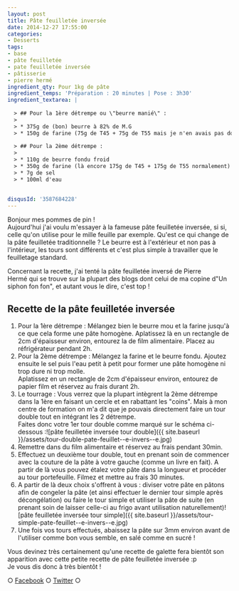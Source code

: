 ```yaml
---
layout: post
title: Pâte feuilletée inversée
date: 2014-12-27 17:55:00
categories: 
- Desserts
tags: 
- base
- pâte feuilletée
- pate feuilletée inversée
- pâtisserie
- pierre hermé
ingredient_qty: Pour 1kg de pâte
ingredient_temps: 'Préparation : 20 minutes | Pose : 3h30'
ingredient_textarea: |
  
  > ## Pour la 1ère détrempe ou \"beurre manié\" :
  > 
  > * 375g de (bon) beurre à 82% de M.G
  > * 150g de farine (75g de T45 + 75g de T55 mais je n'en avais pas donc j'ai tout fait avec la farine traditionnelle)
  
  > ## Pour la 2ème détrempe :
  > 
  > * 110g de beurre fondu froid
  > * 350g de farine (là encore 175g de T45 + 175g de T55 normalement)
  > * 7g de sel
  > * 100ml d'eau
  
  
disqusId: '3587684228'
---
```


Bonjour mes pommes de pin !  
Aujourd'hui j'ai voulu m'essayer à la fameuse pâte feuilletée inversée, si si, celle qu'on utilise pour le mille feuille par exemple. Qu'est ce qui change de la pâte feuilletée traditionnelle ? Le beurre est à l'extérieur et non pas à l'intérieur, les tours sont différents et c'est plus simple à travailler que le feuilletage standard.

Concernant la recette, j'ai tenté la pâte feuilletée inversé de Pierre Hermé qui se trouve sur la plupart des blogs dont celui de ma copine d"Un siphon fon fon", et autant vous le dire, c'est top !

## **Recette de la pâte feuilletée inversée**

1.  Pour la 1ère détrempe : Mélangez bien le beurre mou et la farine jusqu'à ce que cela forme une pâte homogène. Aplatissez là en un rectangle de 2cm d'épaisseur environ, entourez la de film alimentaire. Placez au réfrigérateur pendant 2h.
2.  Pour la 2ème détrempe : Mélangez la farine et le beurre fondu. Ajoutez ensuite le sel puis l'eau petit à petit pour former une pâte homogène ni trop dure ni trop molle.  
    Aplatissez en un rectangle de 2cm d'épaisseur environ, entourez de papier film et réservez au frais durant 2h.
3.  Le tourrage : Vous verrez que la plupart intègrent la 2ème détrempe dans la 1ère en faisant un cercle et en rabattant les "coins". Mais à mon centre de formation on m'a dit que je pouvais directement faire un tour double tout en intégrant les 2 détrempe.  
    Faites donc votre 1er tour double comme marqué sur le schéma ci-dessous :![pâte feuilletée inversée tour double]({{ site.baseurl }}/assets/tour-double-pate-feuillet--e-invers--e.jpg)
4.  Remettre dans du film alimentaire et réservez au frais pendant 30min.
5.  Effectuez un deuxième tour double, tout en prenant soin de commencer avec la couture de la pâte à votre gauche (comme un livre en fait). A partir de là vous pouvez étalez votre pâte dans la longueur et procéder au tour portefeuille. Filmez et mettre au frais 30 minutes.
6.  A partir de là deux choix s'offrent à vous : diviser votre pâte en pâtons afin de congeler la pâte (et ainsi effectuer le dernier tour simple après décongélation) ou faire le tour simple et utiliser la pâte de suite (en prenant soin de laisser celle-ci au frigo avant utilisation naturellement)![pâte feuilletée inversée tour simple]({{ site.baseurl }}/assets/tour-simple-pate-feuillet--e-invers--e.jpg)
7.  Une fois vos tours effectués, abaissez la pâte sur 3mm environ avant de l'utiliser comme bon vous semble, en salé comme en sucré !

Vous devinez très certainement qu'une recette de galette fera bientôt son apparition avec cette petite recette de pâte feuilletée inversée :p  
Je vous dis donc à très bientôt !

○ [Facebook](https://www.facebook.com/crokmou.blog) ○ [Twitter](https://twitter.com/Crokmou) ○